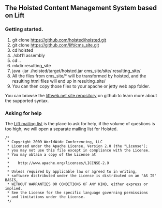 ## The Hoisted Content Management System based on Lift

### Getting started.

1. git clone https://github.com/hoisted/hoisted.git
2. git clone https://github.com/lift/cms_site.git
3. cd hoisted
4. ./sbt11 assembly
5. cd ..
6. mkdir resulting_site
7. java -jar ./hoisted/target/hoisted.jar cms_site/site/ resulting_site/
8. All the files from cms_site/* will be transformed by hoisted, and the resulting html files
   will end up in resulting_site/
9. You can then copy those files to your apache or jetty web app folder.


You can browse the [liftweb.net site repository](https://github.com/lift/cms_site/tree/master/site) on github to learn more about the supported syntax.

### Asking for help

The [Lift mailing list](https://groups.google.com/forum/?fromgroups#!forum/liftweb) is the place to ask for help, if the volume of questions is too high, we will open a separate mailing list for Hoisted.




    /*
     * Copyright 2009 WorldWide Conferencing, LLC
     * Licensed under the Apache License, Version 2.0 (the "License");
     * you may not use this file except in compliance with the License.
     * You may obtain a copy of the License at
     *
     *    http://www.apache.org/licenses/LICENSE-2.0
     *
     * Unless required by applicable law or agreed to in writing,
     * software distributed under the License is distributed on an "AS IS" BASIS,
     * WITHOUT WARRANTIES OR CONDITIONS OF ANY KIND, either express or implied.
     * See the License for the specific language governing permissions
     * and limitations under the License.
     */
